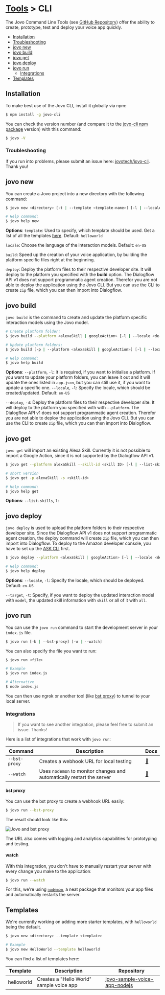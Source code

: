 # [Tools](../) > CLI

The Jovo Command Line Tools (see [GitHub Repository](https://github.com/jovotech/jovo-cli)) offer the ability to create, prototype, test and deploy your voice app quickly.

* [Installation](#installation)
 * [Troubleshooting](#troubleshooting)
* [jovo new](#jovo-new)
* [jovo build](#jovo-build)
* [jovo get](#jovo-get)
* [jovo deploy](#jovo-deploy)
* [jovo run](#jovo-run)
  * [Integrations](#integrations)
* [Templates](#templates)

## Installation

To make best use of the Jovo CLI, install it globally via npm:

```sh
$ npm install -g jovo-cli
```

You can check the version number (and compare it to the [jovo-cli npm package](https://www.npmjs.com/package/jovo-cli) version) with this command:

```sh
$ jovo -V
```

### Troubleshooting

If you run into problems, please submit an issue here: [jovotech/jovo-cli](https://github.com/jovotech/jovo-cli). Thank you! 


## jovo new
You can create a Jovo project into a new directory with the following command:

```sh
$ jovo new <directory> [-t | --template <template-name>] [-l | --locale <en-US | de-DE | etc.>] [-b | --build <alexaSkill | googleAction>] [-d | --deploy]

# Help command:
$ jovo help new
```
**Options**:
`template`: Used to specify, which template should be used. Get a list of all the templates [here](). Default: `helloworld`


`locale`: Choose the language of the interaction models. Default: `en-US`

`build`: Speed up the creation of your voice application, by building the platform specific files right at the beginning.

`deploy`: Deploy the platform files to their respective developer site. It will deploy to the platform you specified with the **build** option. The Dialogflow API v1 does not support programmatic agent creation. Therefor you are not able to deploy the application using the Jovo CLI.  But you can use the CLI to create `zip` file, which you can then import into Dialogflow.

## jovo build
`jovo build` is the command to create and update the platform specific interaction models using the Jovo model.
```sh
# Create platform folder:
$ jovo build --platform <alexaSkill | googleAction> [-l | --locale <de-DE | en-US | etc.>] [-d | --deploy]

# Update platform folders:
$ jovo build [-p | --platform <alexaSkill | googleAction>] [-l | --locale <de-DE | en-US | etc.>] [-d | --deploy]

# Help command:
$ jovo help build
```
**Options**:
`--platform`, `-l`: It is required, if you want to initialise a platform. If you want to update your platform folders, you can leave it out and it will update the ones listed in `app.json`, but you can still use it, if you want to update a specific one.
`--locale`, `-l`: Specify the locale, which should be created/updated. Default: `en-US`

`--deploy`, `-d`: Deploy the platform files to their respective developer site. It will deploy to the platform you specified with with `--platform`. The Dialogflow API v1 does not support programmatic agent creation. Therefor you are not able to deploy the application using the Jovo CLI.  But you can use the CLI to create `zip` file, which you can then import into Dialogflow.

## jovo get
`jovo get` will import an existing Alexa Skill. Currently it is not possible to import a Google Action, since it is not supported by the Dialogflow API v1.
```sh
$ jovo get --platform alexaSkill --skill-id <skill ID> [-l | --list-skills]

# short version
$ jovo get -p alexaSkill -s <skill-id>

# Help command:
$ jovo help get
```
**Options**:
`--list-skills`, `l`: 

## jovo deploy
`jovo deploy` is used to upload the platform folders to their respective developer site. Since the Dialogflow API v1 does not support programmatic agent creation, the deploy command will create `zip` file, which you can then import into Dialogflow. To deploy to the Amazon developer console, you have to set up the [ASK CLI](https://developer.amazon.com/docs/smapi/quick-start-alexa-skills-kit-command-line-interface.html) first.
```sh
$ jovo deploy --platform <alexaSkill | googleAction> [-l | --locale <de-DE | en-US | etc.>] [-t | --target <model | skill | all>]

# Help command:
$ jovo help deploy
```
**Options**:
`--locale`, `-l`: Specify the locale, which should be deployed. Default: `en-US`

`--target`, `-t`: Specify, if you want to deploy the updated interaction model with `model`, the updated skill information with `skill` or all of it with `all`.

## jovo run

You can use the `jovo run` command to start the development server in your `index.js` file.

```sh
$ jovo run [-b | --bst-proxy] [-w | --watch]
```

You can also specify the file you want to run:
```sh
$ jovo run <file>

# Example
$ jovo run index.js

# Alternative
$ node index.js
```

You can then use ngrok or another tool (like [bst proxy](#bst-proxy)) to tunnel to your local server.

### Integrations

> If you want to see another integration, please feel free to submit an issue. Thanks!

Here is a list of integrations that work with `jovo run`:

Command | Description | Docs
------------ | ------------- | -------------
`--bst-proxy` | Creates a webhook URL for local testing | [📝](#bst-proxy)
`--watch` | Uses `nodemon` to monitor changes and automatically restart the server | [📝](#watch)


#### bst proxy

You can use the bst proxy to create a webhook URL easily:

```sh
$ jovo run --bst-proxy
```

The result should look like this:

![Jovo and bst proxy](https://www.jovo.tech/blog/wp-content/uploads/2017/10/terminal-bst-proxy-1.jpg)

The URL also comes with logging and analytics capabilities for prototyping and testing.

#### watch

With this integration, you don't have to manually restart your server with every change you make to the application:

```sh
$ jovo run --watch
```

For this, we're using [`nodemon`](https://github.com/remy/nodemon), a neat package that monitors your app files and automatically restarts the server.

## Templates

We're currently working on adding more starter templates, with `helloworld` being the default. 

```sh
$ jovo new <directory> --template <template>

# Example
$ jovo new HelloWorld --template helloworld
```

You can find a list of templates here:

Template | Description | Repository
------------ | ------------- | -------------
helloworld | Creates a "Hello World" sample voice app | [jovo-sample-voice-app-nodejs](https://github.com/jovotech/jovo-sample-voice-app-nodejs)
